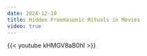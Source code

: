 ```yaml
---
date: 2024-12-19
title: Hidden Freemasonic Rituals in Movies
video: true
---
```



{{< youtube kHMGV8aB0hI >}}
